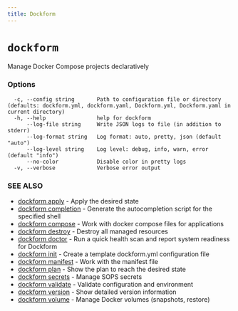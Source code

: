 ```yaml
---
title: Dockform
---
```


# `dockform`

Manage Docker Compose projects declaratively

### Options

```
  -c, --config string       Path to configuration file or directory (defaults: dockform.yml, dockform.yaml, Dockform.yml, Dockform.yaml in current directory)
  -h, --help                help for dockform
      --log-file string     Write JSON logs to file (in addition to stderr)
      --log-format string   Log format: auto, pretty, json (default "auto")
      --log-level string    Log level: debug, info, warn, error (default "info")
      --no-color            Disable color in pretty logs
  -v, --verbose             Verbose error output
```

### SEE ALSO

* [dockform apply](/cli/dockform_apply)	 - Apply the desired state
* [dockform completion](/cli/dockform_completion)	 - Generate the autocompletion script for the specified shell
* [dockform compose](/cli/dockform_compose)	 - Work with docker compose files for applications
* [dockform destroy](/cli/dockform_destroy)	 - Destroy all managed resources
* [dockform doctor](/cli/dockform_doctor)	 - Run a quick health scan and report system readiness for Dockform
* [dockform init](/cli/dockform_init)	 - Create a template dockform.yml configuration file
* [dockform manifest](/cli/dockform_manifest)	 - Work with the manifest file
* [dockform plan](/cli/dockform_plan)	 - Show the plan to reach the desired state
* [dockform secrets](/cli/dockform_secrets)	 - Manage SOPS secrets
* [dockform validate](/cli/dockform_validate)	 - Validate configuration and environment
* [dockform version](/cli/dockform_version)	 - Show detailed version information
* [dockform volume](/cli/dockform_volume)	 - Manage Docker volumes (snapshots, restore)

